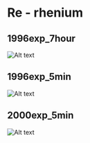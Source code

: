 # Re - rhenium

## 1996exp_7hour

![Alt text](Re_1996exp_7hour.png)

## 1996exp_5min

![Alt text](Re_1996exp_5min.png)

## 2000exp_5min

![Alt text](Re_2000exp_5min.png)

